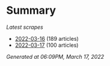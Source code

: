 # Summary
*Latest scrapes*
* [2022-03-16](https://github.com/nuuuwan/news_lk/blob/data/news_lk.2022-03-16.json) (189 articles)
* [2022-03-17](https://github.com/nuuuwan/news_lk/blob/data/news_lk.2022-03-17.json) (100 articles)

*Generated at 06:09PM, March 17, 2022*